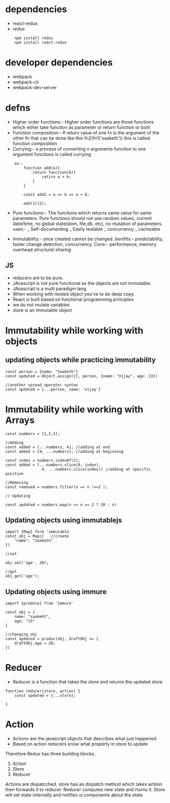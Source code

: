 # dependencies

- react-redux
- redux

```
    npm install redux
    npm install react-redux
```

# developer dependencies

- webpack
- webpack-cli
- webpack-dev-server

# defns

- Higher order functions:- Higher order functions are those functions which either take function as parameter or return function or both
- Function composition:- If return value of one fn is the argument of the other fn that can be done like this fn2(fn1('saaketh')) this is called function composition
- Currying:- a process of converting n arguments function to one argument functions is called currying

```
    ex:-
        function add(a){
            return function(b){
                retirn a + b;
            }
        }

        const add2 = a => b => a + b;

        add(1)(2);
```

- Pure functions:- The functions which returns same value for same parameters. Pure functions should not use random values, current date/time, no global state(dom, file,db, etc), no mutation of parameters.
  uses:-
  _ Self-documenting
  _ Easily testable
  _ concurrency
  _ cacheable

- Immutability:- once created cannot be changed. benifits:- predictability, faster change detection, concurrency. Cons:- performance, memory overhead
  _structural sharing_

## JS

- reducers are to be pure.
- JAvascript is not pure functional as the objects are not immutable.
- JAvascript is a multi paradigm lang.
- When working with nested object you've to do deep copy.
- React is built based on functional programming principles
- we do not mutate variables
- store is an immutable object

# Immutability while working with objects

## updating objects while practicing immutability

```
const person = {name: "Saaketh"}
const updated = Object.assign({}, person, {name: "Vijay", age: 13})

//another spread operator syntax
const updated = {...person, name: 'vijay'}
```

# Immutability while working with Arrays

```
const numbers = [1,2,3];

//Adding
const added = [...numbers, 4]; //adding at end
const added = [4, ...numbers]; //adding at beginning

const index = numbers.indexOf(2);
const added = [...numbers.slice(0, index),
                4, ...numbers.slice(index)] //adding at specific position

//Removing
const removed = numbers.filter(n => n !==2 );

// Updating

const updated = numbers.map(n => n == 2 ? 20 : n)
```

## Updating objects using immutablejs

```
import {Map} form 'immutable
const obj = Map({   //create
    "name": "Saaketh"
})

//set

obj.set('age', 20);

//get
obj.get('age');
```

## Updating objects using immure

```
import {produce} from 'immure'

const obj = {
    name: "saakeht",
    age: "15"
}

//changing obj
const updated = produc(obj, draftObj => {
    draftObj.age = 20;
})

```

# Reducer

- Reducer is a function that takes the store and returns the updated store

```
function reducer(store, action) {
    const updated = {...store};

}
```

# Action

- Actions are the javascript objects that describes what just happened
- Based on action reducers know what property in store to update

Therefore Redux has three building blocks.

1. Action
2. Store
3. Reducer

Actions are dispatcched, store has an dispatch method which takes actioin then forwards it to reducer. Reducer computes new state and rturns it. Store will set state internally and notifies ui components about the state.
